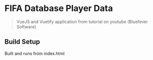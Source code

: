 # FIFA Database Player Data

> VueJS and Vuetify application from tutorial on youtube (Bluefever Software)

## Build Setup

Built and runs from index.html
